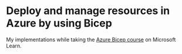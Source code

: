 # Deploy and manage resources in Azure by using Bicep
My implementations while taking the [Azure Bicep course](https://docs.microsoft.com/en-us/learn/paths/bicep-deploy/) on  Microsoft Learn.
